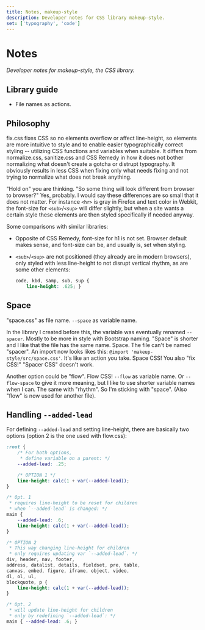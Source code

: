 ```yaml
---
title: Notes, makeup-style
description: Developer notes for CSS library makeup-style.
set: ['typography', 'code']
---
```


# Notes

*Developer notes for makeup-style, the CSS library.*

## Library guide

- File names as actions.

## Philosophy

fix.css fixes CSS so no elements overflow or affect line-height, so elements are more intuitive to style and to enable easier typographically correct styling -- utilizing CSS functions and variables when suitable. It differs from normalize.css, sanitize.css and CSS Remedy in how it does not bother normalizing what doesn't create a gotcha or distrupt typography. It obviously results in less CSS when fixing only what needs fixing and not trying to normalize what does not break anything.

"Hold on" you are thinking. "So some thing will look different from browser to browser?" Yes, probably. I would say these differences are so small that it does not matter. For instance `<hr>` is gray in Firefox and text color in Webkit, the font-size for `<sub>`/`<sup>` will differ slightly, but when a site wants a certain style these elements are then styled specifically if needed anyway.

Some comparisons with similar libraries:

- Opposite of CSS Remedy, font-size for h1 is not set. Browser default makes sense, and font-size can be, and usually is, set when styling.
- `<sub>`/`<sup>` are not positioned (they already are in modern browsers), only styled with less line-height to not disrupt vertical rhythm, as are some other elements:

	```css
	code, kbd, samp, sub, sup {
		line-height: .625; }
	```

## Space

"space.css" as file name. `--space` as variable name.

In the library I created before this, the variable was eventually renamed `--spacer`. Mostly to be more in style with Bootstrap naming. "Space" is shorter and I like that the file has the same name. Space. The file can't be named "spacer". An import now looks likes this: `@import 'makeup-style/src/space.css'`. It's like an action you take. Space CSS! You also "fix CSS!" "Spacer CSS" doesn't work.

Another option could be "flow". Flow CSS! `--flow` as variable name. Or `--flow-space` to give it more meaning, but I like to use shorter variable names when I can. The same with "rhythm". So I'm sticking with "space". (Also "flow" is now used for another file).

## Handling `--added-lead`

For defining `--added-lead` and setting line-height, there are basically two options (option 2 is the one used with flow.css):

```css
:root {
	/* For both options,
	 * define variable on a parent: */
	--added-lead: .25;

	/* OPTION 1 */
	line-height: calc(1 + var(--added-lead));
}

/* Opt. 1
 * requires line-height to be reset for children
 * when `--added-lead` is changed: */
main {
	--added-lead: .6;
	line-height: calc(1 + var(--added-lead));
}

/* OPTION 2
 * This way changing line-height for children
 * only requires updating var `--added-lead`. */
div, header, nav, footer,
address, datalist, details, fieldset, pre, table,
canvas, embed, figure, iframe, object, video,
dl, ol, ul,
blockquote, p {
	line-height: calc(1 + var(--added-lead));
}

/* Opt. 2
 * will update line-height for children
 * only by redefining `--added-lead`: */
main { --added-lead: .6; }
```
